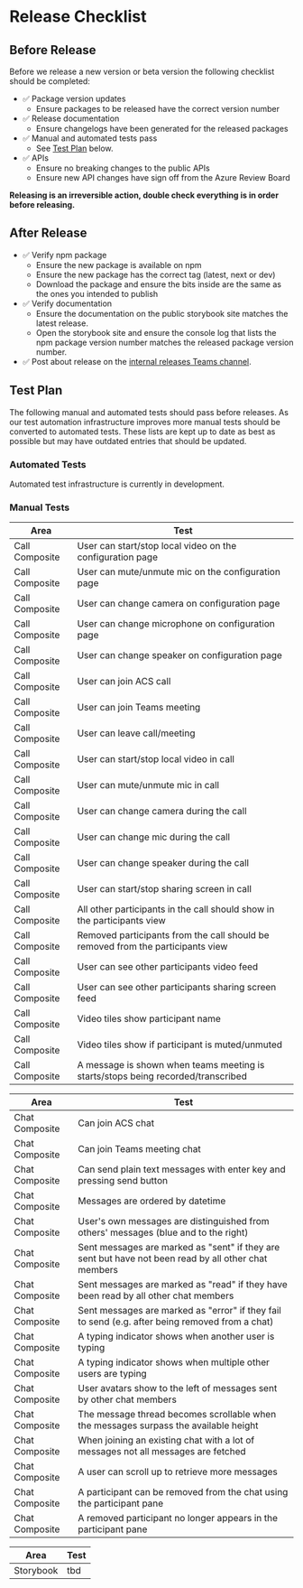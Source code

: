 # Release Checklist

## Before Release

Before we release a new version or beta version the following checklist should be completed:

* ✅ Package version updates
  * Ensure packages to be released have the correct version number
* ✅ Release documentation
  * Ensure changelogs have been generated for the released packages
* ✅ Manual and automated tests pass
  * See [Test Plan](#test-plan) below.
* ✅ APIs
  * Ensure no breaking changes to the public APIs
  * Ensure new API changes have sign off from the Azure Review Board

**Releasing is an irreversible action, double check everything is in order before releasing.**

## After Release

* ✅ Verify npm package
  * Ensure the new package is available on npm
  * Ensure the new package has the correct tag (latest, next or dev)
  * Download the package and ensure the bits inside are the same as the ones you intended to publish
* ✅ Verify documentation
  * Ensure the documentation on the public storybook site matches the latest release.
  * Open the storybook site and ensure the console log that lists the npm package version number matches the released package version number.
* ✅ Post about release on the [internal releases Teams channel](https://teams.microsoft.com/l/channel/19%3ae12aa149c0b44318b245ae8c30365880%40thread.skype/ACS%2520Deployment%2520Announcements?groupId=3e9c1fc3-39df-4486-a26a-456d80e80f82&tenantId=72f988bf-86f1-41af-91ab-2d7cd011db47).

## Test Plan

The following manual and automated tests should pass before releases. As our test automation infrastructure improves more manual tests should be converted to automated tests. These lists are kept up to date as best as possible but may have outdated entries that should be updated.

### Automated Tests

Automated test infrastructure is currently in development.

### Manual Tests

| Area | Test |
| -- | -- |
| Call Composite | User can start/stop local video on the configuration page |
| Call Composite | User can mute/unmute mic on the configuration page |
| Call Composite | User can change camera on configuration page |
| Call Composite | User can change microphone on configuration page |
| Call Composite | User can change speaker on configuration page |
| Call Composite | User can join ACS call |
| Call Composite | User can join Teams meeting |
| Call Composite | User can leave call/meeting |
| Call Composite | User can start/stop local video in call |
| Call Composite | User can mute/unmute mic in call |
| Call Composite | User can change camera during the call |
| Call Composite | User can change mic during the call |
| Call Composite | User can change speaker during the call |
| Call Composite | User can start/stop sharing screen in call |
| Call Composite | All other participants in the call should show in the participants view |
| Call Composite | Removed participants from the call should be removed from the participants view |
| Call Composite | User can see other participants video feed |
| Call Composite | User can see other participants sharing screen feed |
| Call Composite | Video tiles show participant name |
| Call Composite | Video tiles show if participant is muted/unmuted |
| Call Composite | A message is shown when teams meeting is starts/stops being recorded/transcribed |

| Area | Test |
| -- | -- |
| Chat Composite | Can join ACS chat |
| Chat Composite | Can join Teams meeting chat |
| Chat Composite | Can send plain text messages with enter key and pressing send button |
| Chat Composite | Messages are ordered by datetime |
| Chat Composite | User's own messages are distinguished from others' messages (blue and to the right) |
| Chat Composite | Sent messages are marked as "sent" if they are sent but have not been read by all other chat members |
| Chat Composite | Sent messages are marked as "read" if they have been read by all other chat members |
| Chat Composite | Sent messages are marked as "error" if they fail to send (e.g. after being removed from a chat) |
| Chat Composite | A typing indicator shows when another user is typing |
| Chat Composite | A typing indicator shows when multiple other users are typing |
| Chat Composite | User avatars show to the left of messages sent by other chat members |
| Chat Composite | The message thread becomes scrollable when the messages surpass the available height |
| Chat Composite | When joining an existing chat with a lot of messages not all messages are fetched |
| Chat Composite | A user can scroll up to retrieve more messages |
| Chat Composite | A participant can be removed from the chat using the participant pane |
| Chat Composite | A removed participant no longer appears in the participant pane |

| Area | Test |
| -- | -- |
| Storybook | tbd |
